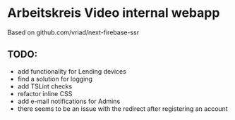 # Arbeitskreis Video internal webapp

Based on github.com/vriad/next-firebase-ssr


## TODO:
* add functionality for Lending devices
* find a solution for logging
* add TSLint checks
* refactor inline CSS
* add e-mail notifications for Admins
* there seems to be an issue with the redirect after registering an account